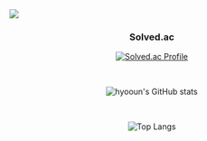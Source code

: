 <img src="https://capsule-render.vercel.app/api?type=waving&color=BDBDC8&height=200&section=header&text=hyooun" />

<div align=center>
<h3 align="center">Solved.ac</h3>
  
[![Solved.ac Profile](http://mazassumnida.wtf/api/generate_badge?boj=theuglygoblin)](https://solved.ac/theuglygoblin)

<br>

![hyooun's GitHub stats](https://github-readme-stats.vercel.app/api?username=hyooun&show_icons=true)

<br>

![Top Langs](https://github-readme-stats.vercel.app/api/top-langs/?username=hyooun&layout=compact)

